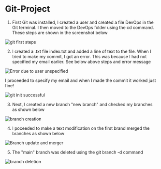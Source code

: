 # Git-Project
1. First Git was installed, I created a user and created a file DevOps in the Git terminal.
I then moved to the DevOps folder using the cd command. 
These steps are shown in the screenshot below

![git first steps ](https://github.com/oghare01/Git-Project/assets/141191975/5232371d-1d55-49fc-a7cc-02f1a17067ca)

2. I created a .txt file index.txt and added a line of text to the file.
   When I tried to make my commit, I got an error. This was because I had not specified my email earlier.
   See below above steps and error message

![Error due to user unspecified](https://github.com/oghare01/Git-Project/assets/141191975/c90e86c9-8d2e-4c2c-9579-8869fcec3922)

I proceeded to specify my email and when I made the commit it worked just fine!

![git init successful](https://github.com/oghare01/Git-Project/assets/141191975/3e7f81cd-0eb5-43f0-aed4-9890ad960b14)

3. Next, I created a new branch "new branch" and checked my branches as shown below

![branch creation](https://github.com/oghare01/Git-Project/assets/141191975/8fa35dd0-61ab-4be2-b997-734b50cfa446)


4. I poceeded to make a text modification on the first brand merged the branches as shown below

![Branch update and merger ](https://github.com/oghare01/Git-Project/assets/141191975/3d2c678b-8539-4b03-80a3-e1e2a4936f0e)

   
5. The "main" branch was deleted using the git branch -d command

![branch deletion](https://github.com/oghare01/Git-Project/assets/141191975/7654e898-9918-4a8d-9e73-093272d0af0d)

